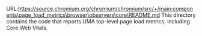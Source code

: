 URL:https://source.chromium.org/chromium/chromium/src/+/main:components\page_load_metrics\browser\observers\core\README.md
This directory contains the code that reports UMA top-level page load metrics,
including Core Web Vitals.
